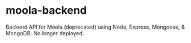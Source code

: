 # moola-backend
Backend API for Moola (deprecated) using Node, Express, Mongoose, & MongoDB. No longer deployed.
